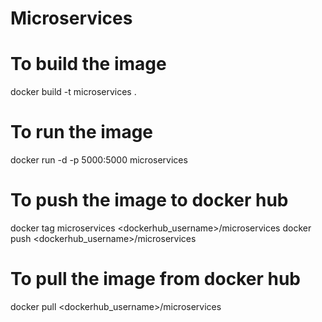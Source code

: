 # Microservices

# To build the image
docker build -t microservices .

# To run the image
docker run -d -p 5000:5000 microservices

# To push the image to docker hub
docker tag microservices <dockerhub_username>/microservices
docker push <dockerhub_username>/microservices

# To pull the image from docker hub
docker pull <dockerhub_username>/microservices